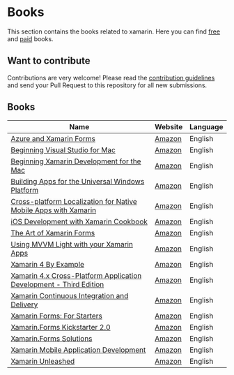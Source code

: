 # Books

This section contains the books related to xamarin. Here you can find [free](free.md) and [paid](paid.md) books.

## Want to contribute

Contributions are very welcome! Please read the [contribution guidelines](contributing-guidelines.md) and send your Pull Request to this repository for all new submissions.

## Books

Name | Website | Language
------------ | ------- | -------
[Azure and Xamarin Forms](book-profiles/Azure-and-Xamarin.Forms.md) | [Amazon](https://www.amazon.com/Azure-Xamarin-Forms-Platform-Development/dp/1484235606/) | English
[Beginning Visual Studio for Mac](book-profiles/Azure-and-Xamarin.Forms.md) | [Amazon](https://www.amazon.com/Beginning-Visual-Studio-Mac-Cross-Platform/dp/1484230329/) | English
[Beginning Xamarin Development for the Mac](book-profiles/Beginning-Xamarin-Development-for-the-Mac.md) | [Amazon](https://www.amazon.com/Beginning-Xamarin-Development-Mac-Xamarin-iOS/dp/1484231317/) | English
[Building Apps for the Universal Windows Platform](book-profiles/Building-Apps-Universal-Windows-Platform.md) | [Amazon](https://www.amazon.com/Building-Apps-Universal-Windows-Platform-dp-1484226283/dp/1484226283/) | English
[Cross-platform Localization for Native Mobile Apps with Xamarin](book-profiles/Cross-platform-Localization-Native-Mobile-Apps-Xamarin.md) | [Amazon](https://www.amazon.com/Cross-platform-Localization-Native-Mobile-Xamarin-dp-1484224655/dp/1484224655/) | English
[iOS Development with Xamarin Cookbook](book-profiles/Beginning-Visual-Studio-for-Mac.md) | [Amazon](https://www.amazon.com/iOS-Development-Xamarin-Cookbook-Strategies-ebook-dp-B00KJX443C/dp/B00KJX443C/) | English
[The Art of Xamarin Forms](book-profiles/The-Art-of-Xamarin.Forms.md) | [Amazon](https://www.amazon.com/Art-Xamarin-Forms-Alex-Davidson/dp/1540658201/) | English
[Using MVVM Light with your Xamarin Apps](book-profiles/Using-MVVM-Light-with-your-Xamarin-Apps.md) | [Amazon](https://www.amazon.com/Using-MVVM-Light-your-Xamarin-dp-1484224744/dp/1484224744/) | English
[Xamarin 4 By Example](book-profiles/Xamarin-4-By-Example.md) | [Amazon](https://www.amazon.com/Xamarin-4-Example-Matteo-Bortolu-ebook/dp/B01I3OT0SW/) | English
[Xamarin 4.x Cross-Platform Application Development - Third Edition](book-profiles/Xamarin-4.x-Cross-Platform-Application-Development.md) | [Amazon](https://www.amazon.com/Xamarin-4-x-Cross-Platform-Application-Development/dp/1786465418/) | English
[Xamarin Continuous Integration and Delivery](book-profiles/Xamarin-Continuous-Integration-and-Delivery.md) | [Amazon](https://www.amazon.com/Xamarin-Continuous-Integration-Delivery-HockeyApp/dp/1484227158/) | English
[Xamarin Forms: For Starters](book-profiles/Xamarin.Forms-For-Starters.md) | [Amazon](https://www.amazon.com/Xamarin-Forms-Starters-Anglea-Tanner/dp/1540604144/) | English
[Xamarin.Forms Kickstarter 2.0](book-profiles/Xamarin.Forms-Kickstarter-2.0.md) | [Amazon](https://www.amazon.com/Xamarin-Forms-Kickstarter-2-0-Compilable-Cross-platform/dp/1523254629/) | English
[Xamarin.Forms Solutions](book-profiles/Xamarin.Forms-Solutions.md) | [Amazon](https://www.amazon.com/Xamarin-Forms-Solutions-Gerald-Versluis/dp/1484241339/) | English
[Xamarin Mobile Application Development](book-profiles/Xamarin%20Mobile%20Application%20Development.md) | [Amazon](https://www.amazon.com/Xamarin-Mobile-Application-Development-Cross-Platform/dp/1484202155/) | English
[Xamarin Unleashed](books/book-profiles/Xamarin-Unleashed.md) | [Amazon](https://www.amazon.es/Xamarin-Unleashed-Alec-Tucker/dp/0672337509) | English
